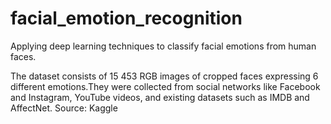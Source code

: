 # facial_emotion_recognition
Applying deep learning techniques to classify facial emotions from human faces.

The dataset consists of 15 453 RGB images of cropped faces expressing 6 different emotions.They were collected from social networks like Facebook and Instagram, YouTube videos, and existing datasets such as IMDB and AffectNet. Source: Kaggle


